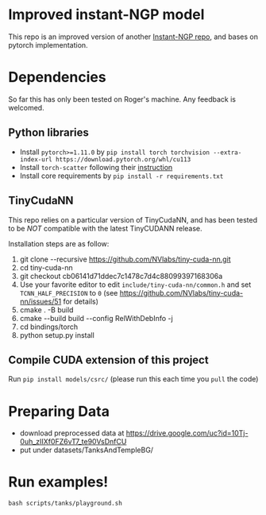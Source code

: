 # Improved instant-NGP model
This repo is an improved version of another [Instant-NGP repo](https://github.com/kwea123/ngp_pl), and bases on pytorch implementation. 

# Dependencies

So far this has only been tested on Roger's machine. Any feedback is welcomed.

## Python libraries

* Install `pytorch>=1.11.0` by `pip install torch torchvision --extra-index-url https://download.pytorch.org/whl/cu113`
* Install `torch-scatter` following their [instruction](https://github.com/rusty1s/pytorch_scatter#installation)
* Install core requirements by `pip install -r requirements.txt`

## TinyCudaNN

This repo relies on a particular version of TinyCudaNN, and has been tested to be *NOT* compatible with the latest TinyCUDANN release.

Installation steps are as follow:

1. git clone --recursive https://github.com/NVlabs/tiny-cuda-nn.git
2. cd tiny-cuda-nn
3. git checkout cb06141d71ddec7c1478c7d4c88099397168306a
4. Use your favorite editor to edit `include/tiny-cuda-nn/common.h` and set `TCNN_HALF_PRECISION` to `0` (see https://github.com/NVlabs/tiny-cuda-nn/issues/51 for details)
5. cmake . -B build
6. cmake --build build --config RelWithDebInfo -j
7. cd bindings/torch
8. python setup.py install

## Compile CUDA extension of this project

Run `pip install models/csrc/` (please run this each time you `pull` the code)

# Preparing Data

- download preprocessed data at https://drive.google.com/uc?id=10Tj-0uh_zIIXf0FZ6vT7_te90VsDnfCU
- put under datasets/TanksAndTempleBG/

# Run examples!

```
bash scripts/tanks/playground.sh
```
